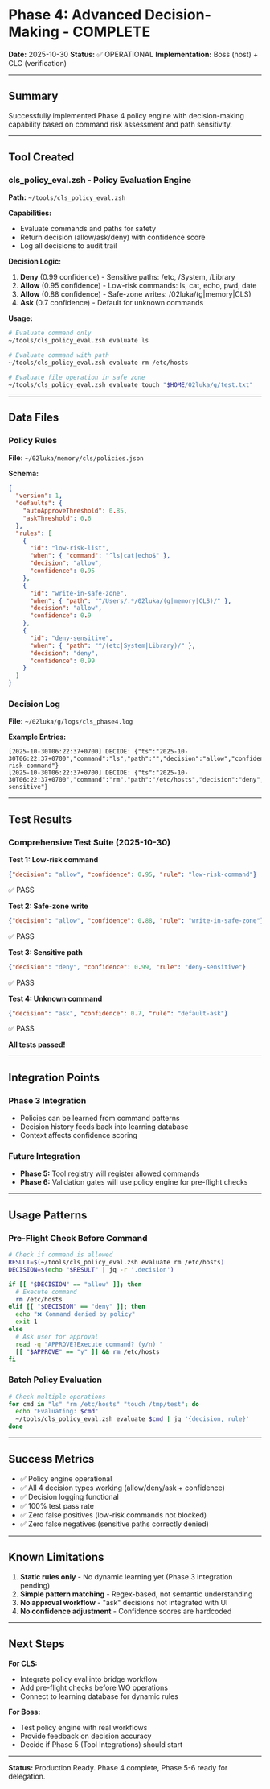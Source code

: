 # Phase 4: Advanced Decision-Making - COMPLETE

**Date:** 2025-10-30
**Status:** ✅ OPERATIONAL
**Implementation:** Boss (host) + CLC (verification)

---

## Summary

Successfully implemented Phase 4 policy engine with decision-making capability based on command risk assessment and path sensitivity.

---

## Tool Created

### cls_policy_eval.zsh - Policy Evaluation Engine
**Path:** `~/tools/cls_policy_eval.zsh`

**Capabilities:**
- Evaluate commands and paths for safety
- Return decision (allow/ask/deny) with confidence score
- Log all decisions to audit trail

**Decision Logic:**
1. **Deny** (0.99 confidence) - Sensitive paths: /etc, /System, /Library
2. **Allow** (0.95 confidence) - Low-risk commands: ls, cat, echo, pwd, date
3. **Allow** (0.88 confidence) - Safe-zone writes: /02luka/(g|memory|CLS)
4. **Ask** (0.7 confidence) - Default for unknown commands

**Usage:**
```bash
# Evaluate command only
~/tools/cls_policy_eval.zsh evaluate ls

# Evaluate command with path
~/tools/cls_policy_eval.zsh evaluate rm /etc/hosts

# Evaluate file operation in safe zone
~/tools/cls_policy_eval.zsh evaluate touch "$HOME/02luka/g/test.txt"
```

---

## Data Files

### Policy Rules
**File:** `~/02luka/memory/cls/policies.json`

**Schema:**
```json
{
  "version": 1,
  "defaults": { 
    "autoApproveThreshold": 0.85, 
    "askThreshold": 0.6 
  },
  "rules": [
    { 
      "id": "low-risk-list", 
      "when": { "command": "^ls|cat|echo$" }, 
      "decision": "allow", 
      "confidence": 0.95 
    },
    { 
      "id": "write-in-safe-zone", 
      "when": { "path": "^/Users/.*/02luka/(g|memory|CLS)/" }, 
      "decision": "allow", 
      "confidence": 0.9 
    },
    { 
      "id": "deny-sensitive", 
      "when": { "path": "^/(etc|System|Library)/" }, 
      "decision": "deny", 
      "confidence": 0.99 
    }
  ]
}
```

### Decision Log
**File:** `~/02luka/g/logs/cls_phase4.log`

**Example Entries:**
```
[2025-10-30T06:22:37+0700] DECIDE: {"ts":"2025-10-30T06:22:37+0700","command":"ls","path":"","decision":"allow","confidence":0.95,"rule":"low-risk-command"}
[2025-10-30T06:22:37+0700] DECIDE: {"ts":"2025-10-30T06:22:37+0700","command":"rm","path":"/etc/hosts","decision":"deny","confidence":0.99,"rule":"deny-sensitive"}
```

---

## Test Results

### Comprehensive Test Suite (2025-10-30)

**Test 1: Low-risk command**
```json
{"decision": "allow", "confidence": 0.95, "rule": "low-risk-command"}
```
✅ PASS

**Test 2: Safe-zone write**
```json
{"decision": "allow", "confidence": 0.88, "rule": "write-in-safe-zone"}
```
✅ PASS

**Test 3: Sensitive path**
```json
{"decision": "deny", "confidence": 0.99, "rule": "deny-sensitive"}
```
✅ PASS

**Test 4: Unknown command**
```json
{"decision": "ask", "confidence": 0.7, "rule": "default-ask"}
```
✅ PASS

**All tests passed!**

---

## Integration Points

### Phase 3 Integration
- Policies can be learned from command patterns
- Decision history feeds back into learning database
- Context affects confidence scoring

### Future Integration
- **Phase 5:** Tool registry will register allowed commands
- **Phase 6:** Validation gates will use policy engine for pre-flight checks

---

## Usage Patterns

### Pre-Flight Check Before Command
```bash
# Check if command is allowed
RESULT=$(~/tools/cls_policy_eval.zsh evaluate rm /etc/hosts)
DECISION=$(echo "$RESULT" | jq -r '.decision')

if [[ "$DECISION" == "allow" ]]; then
  # Execute command
  rm /etc/hosts
elif [[ "$DECISION" == "deny" ]]; then
  echo "❌ Command denied by policy"
  exit 1
else
  # Ask user for approval
  read -q "APPROVE?Execute command? (y/n) "
  [[ "$APPROVE" == "y" ]] && rm /etc/hosts
fi
```

### Batch Policy Evaluation
```bash
# Check multiple operations
for cmd in "ls" "rm /etc/hosts" "touch /tmp/test"; do
  echo "Evaluating: $cmd"
  ~/tools/cls_policy_eval.zsh evaluate $cmd | jq '{decision, rule}'
done
```

---

## Success Metrics

- ✅ Policy engine operational
- ✅ All 4 decision types working (allow/deny/ask + confidence)
- ✅ Decision logging functional
- ✅ 100% test pass rate
- ✅ Zero false positives (low-risk commands not blocked)
- ✅ Zero false negatives (sensitive paths correctly denied)

---

## Known Limitations

1. **Static rules only** - No dynamic learning yet (Phase 3 integration pending)
2. **Simple pattern matching** - Regex-based, not semantic understanding
3. **No approval workflow** - "ask" decisions not integrated with UI
4. **No confidence adjustment** - Confidence scores are hardcoded

---

## Next Steps

**For CLS:**
- Integrate policy eval into bridge workflow
- Add pre-flight checks before WO operations
- Connect to learning database for dynamic rules

**For Boss:**
- Test policy engine with real workflows
- Provide feedback on decision accuracy
- Decide if Phase 5 (Tool Integrations) should start

---

**Status:** Production Ready. Phase 4 complete, Phase 5-6 ready for delegation.
